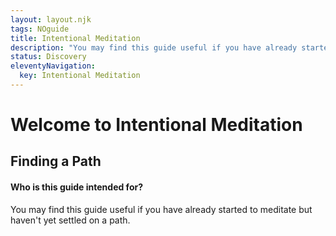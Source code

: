 ```yaml
---
layout: layout.njk
tags: NOguide
title: Intentional Meditation
description: "You may find this guide useful if you have already started to meditate but haven't yet settled on a path."
status: Discovery
eleventyNavigation:
  key: Intentional Meditation
---
```


<h1>Welcome to Intentional Meditation</h1>

<h2>Finding a Path</h2>

<div class="alert alert-secondary">
    <h4>Who is this guide intended for?</h4>
    <p>You may find this guide useful if you have already started to meditate but haven't yet settled on a path.</p>
</div>

